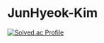 # JunHyeok-Kim



[![Solved.ac Profile](http://mazassumnida.wtf/api/v2/generate_badge?boj=pv104)](https://solved.ac/pv104/)
